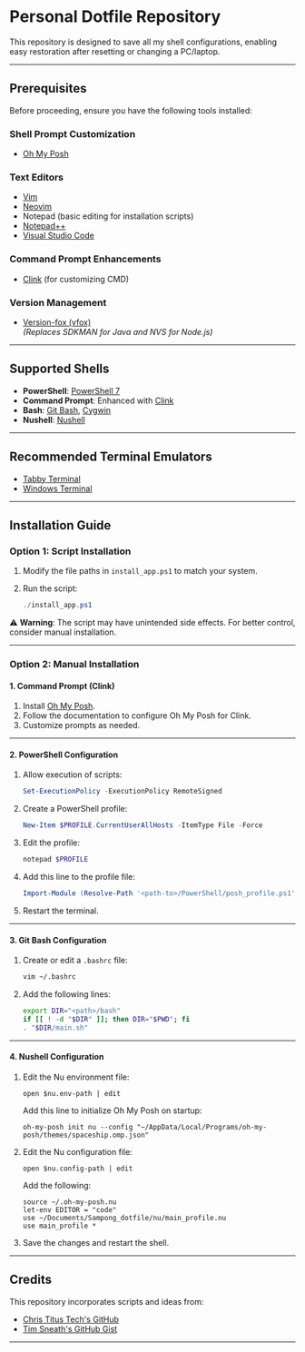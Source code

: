 
# Personal Dotfile Repository

This repository is designed to save all my shell configurations, enabling easy restoration after resetting or changing a PC/laptop.

---

## Prerequisites

Before proceeding, ensure you have the following tools installed:

### Shell Prompt Customization
- [Oh My Posh](https://ohmyposh.dev/)

### Text Editors
- [Vim](https://www.vim.org/)
- [Neovim](https://neovim.io/)
- Notepad (basic editing for installation scripts)
- [Notepad++](https://notepad-plus-plus.org/)
- [Visual Studio Code](https://code.visualstudio.com/)

### Command Prompt Enhancements
- [Clink](https://github.com/chrisant996/clink) (for customizing CMD)

### Version Management
- [Version-fox (vfox)](https://github.com/version-fox/vfox)  
  *(Replaces SDKMAN for Java and NVS for Node.js)*

---

## Supported Shells

- **PowerShell**: [PowerShell 7](https://learn.microsoft.com/en-us/powershell/scripting/overview?view=powershell-7.4)
- **Command Prompt**: Enhanced with [Clink](https://github.com/chrisant996/clink)
- **Bash**: [Git Bash](https://git-scm.com/), [Cygwin](https://cygwin.com/)
- **Nushell**: [Nushell](https://www.nushell.sh/)

---

## Recommended Terminal Emulators

- [Tabby Terminal](https://tabby.sh/)
- [Windows Terminal](https://github.com/microsoft/terminal)

---

## Installation Guide

### Option 1: Script Installation

1. Modify the file paths in `install_app.ps1` to match your system.
2. Run the script:

   ```powershell
   ./install_app.ps1
   ```

⚠ **Warning**: The script may have unintended side effects. For better control, consider manual installation.

---

### Option 2: Manual Installation

#### 1. Command Prompt (Clink)

1. Install [Oh My Posh](https://ohmyposh.dev/docs/installation/prompt).
2. Follow the documentation to configure Oh My Posh for Clink.
3. Customize prompts as needed.

---

#### 2. PowerShell Configuration

1. Allow execution of scripts:
   ```powershell
   Set-ExecutionPolicy -ExecutionPolicy RemoteSigned
   ```

2. Create a PowerShell profile:
   ```powershell
   New-Item $PROFILE.CurrentUserAllHosts -ItemType File -Force
   ```

3. Edit the profile:
   ```powershell
   notepad $PROFILE
   ```

4. Add this line to the profile file:
   ```powershell
   Import-Module (Resolve-Path '<path-to>/PowerShell/posh_profile.ps1')
   ```

5. Restart the terminal.

---

#### 3. Git Bash Configuration

1. Create or edit a `.bashrc` file:
   ```bash
   vim ~/.bashrc
   ```

2. Add the following lines:
   ```bash
   export DIR="<path>/bash"
   if [[ ! -d "$DIR" ]]; then DIR="$PWD"; fi
   . "$DIR/main.sh"
   ```

---

#### 4. Nushell Configuration

1. Edit the Nu environment file:
   ```nu
   open $nu.env-path | edit
   ```

   Add this line to initialize Oh My Posh on startup:
   ```nu
   oh-my-posh init nu --config "~/AppData/Local/Programs/oh-my-posh/themes/spaceship.omp.json"
   ```

2. Edit the Nu configuration file:
   ```nu
   open $nu.config-path | edit
   ```

   Add the following:
   ```nu
   source ~/.oh-my-posh.nu
   let-env EDITOR = "code"
   use ~/Documents/Sampong_dotfile/nu/main_profile.nu
   use main_profile *
   ```

3. Save the changes and restart the shell.

---

## Credits

This repository incorporates scripts and ideas from:

- [Chris Titus Tech's GitHub](https://github.com/ChrisTitusTech/powershell-profile)
- [Tim Sneath's GitHub Gist](https://gist.github.com/timsneath/19867b12eee7fd5af2ba)

---

